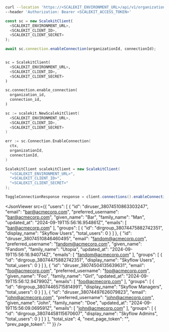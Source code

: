 <CodeWithHeader method="get" endpoint="/api/v1/organizations/{organization_id}/directories/{directory_id}/users">
<Tabs groupId="tech-stack" querystring>
<TabItem value="curl" label="cURL">

```bash showLineNumbers
curl --location 'https://<SCALEKIT_ENVIRONMENT_URL>/api/v1/organizations/<organization_id>/directories/<directory_id>/users' \
--header 'Authorization: Bearer <SCALEKIT_ACCESS_TOKEN>'
```

</TabItem>
<TabItem value="nodejs" label="Node.js">

```js showLineNumbers
const sc = new ScalekitClient(
  <SCALEKIT_ENVIRONMENT_URL>,
  <SCALEKIT_CLIENT_ID>,
  <SCALEKIT_CLIENT_SECRET>
);

await sc.connection.enableConnection(organizationId, connectionId);
```

</TabItem>
<TabItem value="py" label="Python">

```python showLineNumbers

sc = ScalekitClient(
  <SCALEKIT_ENVIRONMENT_URL>,
  <SCALEKIT_CLIENT_ID>,
  <SCALEKIT_CLIENT_SECRET>
)

sc.connection.enable_connection(
  organization_id,
  connection_id,
)
```

</TabItem>
<TabItem value="golang" label="Go">

```go showLineNumbers
sc := scalekit.NewScalekitClient(
  <SCALEKIT_ENVIRONMENT_URL>,
  <SCALEKIT_CLIENT_ID>,
  <SCALEKIT_CLIENT_SECRET>
)

err := sc.Connection.EnableConnection(
  ctx,
  organizationId,
  connectionId,
)
```

</TabItem>

<TabItem value="java" label="Java">

```java showLineNumbers
ScalekitClient scalekitClient = new ScalekitClient(
  "<SCALEKIT_ENVIRONMENT_URL>",
  "<SCALEKIT_CLIENT_ID>",
  "<SCALEKIT_CLIENT_SECRET>"
);

ToggleConnectionResponse response = client.connections().enableConnection(connectionId, organizationId);

```

</TabItem>

</Tabs>
</CodeWithHeader>
<CodeWithHeader title="Response">

<JsonViewer src={{
    "users": [
        {
            "id": "diruser_38074510863303247",
            "email": "bar@acmecorp.com",
            "preferred_username": "bar@acmecorp.com",
            "given_name": "Bar",
            "family_name": "Man",
            "updated_at": "2024-09-19T15:56:16.954861Z",
            "emails": [
                "bar@acmecorp.com"
            ],
            "groups": [
                {
                    "id": "dirgroup_38074475882742351",
                    "display_name": "Skyflow Users",
                    "total_users": 0
                }
            ]
        },
        {
            "id": "diruser_38074510846460495",
            "email": "fandom@acmecorp.com",
            "preferred_username": "fandom@acmecorp.com",
            "given_name": "Fandom",
            "family_name": "Utopia",
            "updated_at": "2024-09-19T15:56:16.940714Z",
            "emails": [
                "fandom@acmecorp.com"
            ],
            "groups": [
                {
                    "id": "dirgroup_38074475882742351",
                    "display_name": "Skyflow Users",
                    "total_users": 0
                }
            ]
        },
        {
            "id": "diruser_38074504135639631",
            "email": "foo@acmecorp.com",
            "preferred_username": "foo@acmecorp.com",
            "given_name": "Foo",
            "family_name": "Girl",
            "updated_at": "2024-09-19T15:56:12.947990Z",
            "emails": [
                "foo@acmecorp.com"
            ],
            "groups": [
                {
                    "id": "dirgroup_38074465715814991",
                    "display_name": "Skyflow Managers",
                    "total_users": 0
                }
            ]
        },
        {
            "id": "diruser_38074497626079823",
            "email": "john@acmecorp.com",
            "preferred_username": "john@acmecorp.com",
            "given_name": "John",
            "family_name": "Doe",
            "updated_at": "2024-09-19T15:56:09.069591Z",
            "emails": [
                "john@acmecorp.com"
            ],
            "groups": [
                {
                    "id": "dirgroup_38074458115670607",
                    "display_name": "Skyflow Admins",
                    "total_users": 0
                }
            ]
        }
    ],
    "total_size": 4,
    "next_page_token": "",
    "prev_page_token": ""
}} />

</CodeWithHeader>
